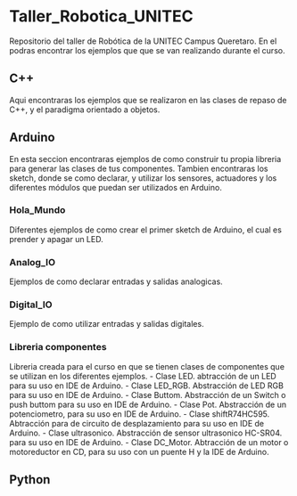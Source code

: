 # Taller_Robotica_UNITEC
Repositorio del taller de Robótica de la UNITEC Campus Queretaro. En el podras encontrar los ejemplos que que se van realizando durante el curso. 

## C++

Aqui encontraras los ejemplos que se realizaron en las clases de repaso de C++, y el paradigma orientado a objetos.

## Arduino

En esta seccion encontraras ejemplos de como construir tu propia libreria para generar las clases de tus componentes. Tambien encontraras los sketch, donde
se como declarar, y utilizar los sensores, actuadores y los diferentes módulos que puedan ser utilizados en Arduino.


### Hola_Mundo
Diferentes ejemplos de como crear el primer sketch de Arduino, el cual es prender y apagar un LED. 

### Analog_IO
Ejemplos de como declarar entradas y salidas analogicas.

### Digital_IO
Ejemplo de como utilizar entradas y salidas digitales.


### Libreria componentes
Libreria creada para el curso en que se tienen clases de componentes que se utilizan en los diferentes ejemplos. 
	- Clase LED. abtracción de un LED para su uso en IDE de Arduino.
	- Clase LED_RGB. Abstracción de LED RGB para su uso en IDE de Arduino.
	- Clase Buttom. Abstracción de un Switch o push buttom para su uso en IDE de Arduino.
	- Clase Pot. Abstracción de un potenciometro, para su uso en IDE de Arduino.
	- Clase shiftR74HC595. Abtracción para de circuito de desplazamiento para su uso en IDE de Arduino.
	- Clase ultrasonico. Abstracción de sensor ultrasonico HC-SR04. para su uso en IDE de Arduino.
	- Clase DC_Motor. Abtracción de un motor o motoreductor en CD, para su uso con un puente H y la IDE de Arduino.


## Python

